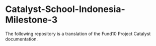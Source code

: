 # Catalyst-School-Indonesia-Milestone-3
The following repository is a translation of the Fund10 Project Catalyst documentation.
